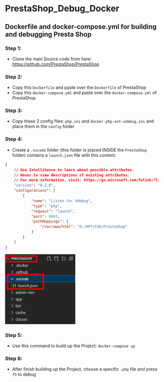 # PrestaShop_Debug_Docker
## Dockerfile and docker-compose.yml for building and debugging Presta Shop
### Step 1:
- Clone the main Source code from here: https://github.com/PrestaShop/PrestaShop
### Step 2:
- Copy this `Dockerfile` and paste over the `Dockerfile` of PrestaShop
- Copy this `docker-compose.yml` and paste over the `docker-compose.yml` of PrestaShop

### Step 3:
- Copy these 2 config files: `php.ini` and `docker-php-ext-xdebug.ini` and place them in the `config` folder

### Step 4:
- Create a `.vscode` folder (this folder is placed INSIDE the `PrestaShop` folder) contains a `launch.json` file with this content:
```json
{
    // Use IntelliSense to learn about possible attributes.
    // Hover to view descriptions of existing attributes.
    // For more information, visit: https://go.microsoft.com/fwlink/?linkid=830387
    "version": "0.2.0",
    "configurations": [
        {
            "name": "Listen for Xdebug",
            "type": "php",
            "request": "launch",
            "port": 9003,
            "pathMappings": {
                "/var/www/html": "D:/HPT/CVE/PrestaShop"
            }
        }
    ]
}

```
![alt text](https://raw.githubusercontent.com/khoiminhvo32/PrestaShop_Debug_Docker/main/vscodePic/Screenshot_1.png)
### Step 5:
- Use this command to build up the Project: `docker-compose up`

### Step 6:
- After finish building up the Project, choose a specific `.php` file and press `f5` to debug
